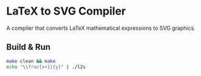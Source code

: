 # LaTeX to SVG Compiler

A compiler that converts LaTeX mathematical expressions to SVG graphics.

## Build & Run
```bash
make clean && make
echo "\\frac{x+1}{y}" | ./l2s
```

